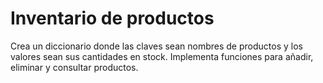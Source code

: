 # Inventario de productos

Crea un diccionario donde las claves sean nombres de productos y los valores sean sus cantidades en stock. Implementa funciones para añadir, eliminar y consultar productos.